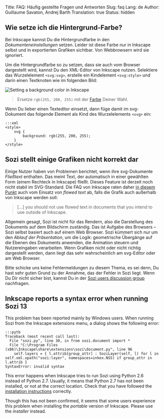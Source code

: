 Title: FAQ: Häufig gestellte Fragen und Antworten
Slug: faq
Lang: de
Author: Guillaume Savaton, Andrej Barth
Translation: true
Status: hidden

Wie setze ich die Hintergrund-Farbe?
------------------------------------

Bei Inkscape kannst Du die Hintergrundfarbe in den *Dokumenteneinstellungen* setzen. 
Leider ist diese Farbe nur in Inkscape selbst und in exportierten Grafiken sichtbar. 
Von Webbrowsern wird sie ignoriert.

Um die Hintergrundfarbe so zu setzen, dass sie auch vom Browser dargestellt wird, kannst Du den XML-Editor von Inkscape nutzen.
Selektiere das Wurzelelement `<svg:svg>`, erstelle ein Kindelement `<svg:style>` und darin einen Textknoten wie im folgenden Bild:

![Setting a background color in Inkscape](|filename|/images/faq/background.png)

> Ersetze `rgb(255, 200, 255)` mit der [Farbe](https://developer.mozilla.org/en/docs/Web/CSS/color_value) Deiner Wahl.

Wenn Du lieber einen Texteditor einsetzt, dann füge damit im svg-Dokument das folgende Element als Kind des Wurzelelements `<svg>` ein:

    :::xml
    <style>
        svg {
            background: rgb(255, 200, 255);
        }
    </style>


Sozi stellt einige Grafiken nicht korrekt dar
---------------------------------------------

Einige Nutzer haben von Problemen berichtet, wenn ihre svg-Dokumente *Fließtext* enthalten. 
Das meint Text, der automatisch in einer gewählten Form (einem Rechteck in Inkscape) fließt. 
Dieses Feature ist derzeit noch nicht stabil im SVG-Standard.
Die FAQ von Inkscape raten daher [in diesem Punkt](https://inkscape.org/en/learn/faq/#Flowed_text_doesn%27t_show_up_in_exported_file) auch vom Einsatz von *flowed text* ab, falls die Grafik auch außerhalb von Inkscape werden soll:

> [...] you should not use flowed text in documents that you intend to use outside of Inkscape.

Allgemein gesagt, Sozi ist nicht für das Rendern, also die Darstellung des Dokuments auf dem Bildschirm zuständig.
Das ist Aufgabe des Browsers &ndash; Sozi selbst basiert auch auf einem Web Browser.
Sozi kümmert sich nur um den *Ablauf der Präsentation*, um die Logik: geometrische Übergänge auf die Ebenen des Dokuments anwenden, die Animation steuern und Nutzereingaben verarbeiten.
Wenn Grafiken nicht oder nicht richtig dargestellt werden, dann liegt das sehr wahrscheinlich am svg-Editor oder am Web Browser.

Bitte schicke uns keine Fehlermeldungen zu diesem Thema, es sei denn, Du hast sehr guten Grund zu der Annahme, das der Fehler in Sozi liegt.
Wenn Du Dir nicht sicher bist, kannst Du in der [Sozi users discussion group](http://groups.google.com/group/sozi-users) nachfragen.


Inkscape reports a syntax error when running Sozi 13
----------------------------------------------------

This problem has been reported mainly by Windows users.
When running Sozi from the Inkscape extensions menu, a dialog shows the following error:

    :::pytb
    Traceback (most recent call last):
      File "sozi.py", line 30, in from sozi.document import *
      File "C:\Program Files (x86)\Inkscape\share\extensions\sozi\document.py", line 96
        self.layers = { l.attrib[group_attr] : SoziLayer(self, l) for l in self.xml.xpath("sozi:layer", namespaces=inkex.NSS) if group_attr in l.attrib }
    SyntaxError: invalid syntax

This error happens when Inkscape tries to run Sozi using Python 2.6 instead of Python 2.7.
Usually, it means that Python 2.7 has not been installed, or not at the correct location.
Check that you have followed the [installation instructions](http://sozi.baierouge.fr/pages/install-windows.html)
correctly.

Though this has not been confirmed, it seems that some users experience this problem when installing the
*portable* version of Inkscape. Please use the *installer* instead.
